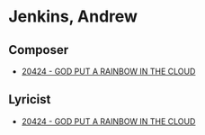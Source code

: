 # Jenkins, Andrew

## Composer

- [20424 - GOD PUT A RAINBOW IN THE CLOUD](/hymns/20424.md)

## Lyricist

- [20424 - GOD PUT A RAINBOW IN THE CLOUD](/hymns/20424.md)

